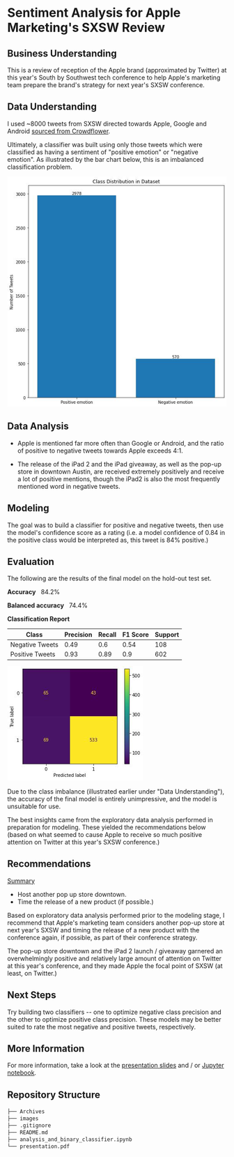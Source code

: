 # Sentiment Analysis for Apple Marketing's SXSW Review

## Business Understanding

This is a review of reception of the Apple brand (approximated by Twitter) at this year's South by Southwest tech conference to help Apple's marketing team prepare the brand's strategy for next year's SXSW conference.

## Data Understanding

I used ~8000 tweets from SXSW directed towards Apple, Google and Android <a href="https://data.world/crowdflower/brands-and-product-emotions" target="_blank">sourced from Crowdflower</a>.

Ultimately, a classifier was built using only those tweets which were classified as having a sentiment of "positive emotion" or "negative emotion". As illustrated by the bar chart below, this is an imbalanced classification problem.

![Bar Graph showing Class Distribution](images/class_dist.jpg)

## Data Analysis

- Apple is mentioned far more often than Google or Android, and the ratio of positive to negative tweets towards Apple exceeds 4:1.

- The release of the iPad 2 and the iPad giveaway, as well as the pop-up store in downtown Austin, are received extremely positively and receive a lot of positive mentions, though the iPad2 is also the most frequently mentioned word in negative tweets.

## Modeling

The goal was to build a classifier for positive and negative tweets, then use the model's confidence score as a rating (i.e. a model confidence of 0.84 in the positive class would be interpreted as, this tweet is 84% positive.)

## Evaluation

The following are the results of the final model on the hold-out test set.

**Accuracy** &nbsp; 84.2%

**Balanced accuracy** &nbsp; 74.4%

**Classification Report**

| Class | Precision | Recall | F1 Score | Support |
| --- | --- | --- | --- | --- |
| Negative Tweets | 0.49 | 0.6 | 0.54 | 108 |
| Positive Tweets | 0.93 | 0.89 | 0.9 | 602 |

![Confusion Matrix Showing Model Performance on Hold-Out Test Set](images/confusion_matrix.jpg)

Due to the class imbalance (illustrated earlier under "Data Understanding"), the accuracy of the final model is entirely unimpressive, and the model is unsuitable for use.

The best insights came from the exploratory data analysis performed in preparation for modeling. These yielded the recommendations below (based on what seemed to cause Apple to receive so much positive attention on Twitter at this year's SXSW conference.)

## Recommendations

<u>Summary</u>

- Host another pop up store downtown.
- Time the release of a new product (if possible.)

Based on exploratory data analysis performed prior to the modeling stage, I recommend that Apple's marketing team considers another pop-up store at next year's SXSW and timing the release of a new product with the conference again, if possible, as part of their conference strategy.
 
The pop-up store downtown and the iPad 2 launch / giveaway garnered an overwhelmingly positive and relatively large amount of attention on Twitter at this year's conference, and they made Apple the focal point of SXSW (at least, on Twitter.)

## Next Steps

Try building two classifiers -- one to optimize negative class precision and the other to optimize positive class precision. These models may be better suited to rate the most negative and positive tweets, respectively.

## More Information

For more information, take a look at the [presentation slides](presentation.pdf) and / or [Jupyter notebook](analysis_and_binary_classifier.ipynb).

## Repository Structure

```
├── Archives
├── images
├── .gitignore
├── README.md
├── analysis_and_binary_classifier.ipynb
└── presentation.pdf
```
